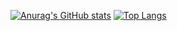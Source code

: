 [![Anurag's GitHub stats](https://github-readme-stats.vercel.app/api?username=BrunoDanielPF)](https://github.com/anuraghazra/github-readme-stats)
[![Top Langs](https://github-readme-stats.vercel.app/api/top-langs/?username=BrunoDanielPF&layout=compact)](https://github.com/anuraghazra/github-readme-stats)
